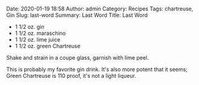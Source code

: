 Date: 2020-01-19 18:58
Author: admin
Category: Recipes
Tags: chartreuse, Gin
Slug: last-word
Summary: Last Word
Title: Last Word

* 1 1/2 oz. gin
* 1 1/2 oz. maraschino
* 1 1/2 oz. lime juice
* 1 1/2 oz. green Chartreuse

Shake and strain in a coupe glass, garnish with lime peel.

This is probably my favorite gin drink. It's also more potent that it seems; Green Chartreuse is 110 proof, it's not a light liqueur.


